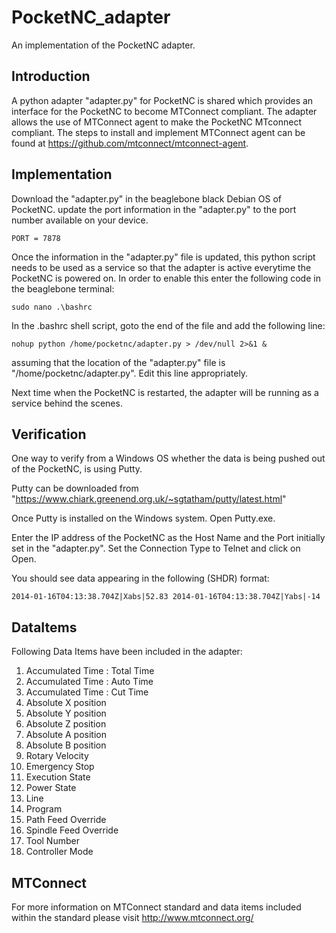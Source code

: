 # PocketNC_adapter
An implementation of the PocketNC adapter.

Introduction
------------
A python adapter "adapter.py" for PocketNC is shared which provides an interface for the PocketNC to become MTConnect compliant. The adapter allows the use of MTConnect agent to make the PocketNC MTconnect compliant. The steps to install and implement MTConnect agent can be found at https://github.com/mtconnect/mtconnect-agent.

Implementation
--------------
Download the "adapter.py" in the beaglebone black Debian OS of PocketNC. update the port information in the "adapter.py" to the port number available on your device.

`PORT = 7878`

Once the information in the "adapter.py" file is updated, this python script needs to be used as a service so that the adapter is active everytime the PocketNC is powered on. In order to enable this enter the following code in the beaglebone terminal:

`sudo nano .\bashrc`

In the .bashrc shell script, goto the end of the file and add the following line:

`nohup python /home/pocketnc/adapter.py > /dev/null 2>&1 &`

assuming that the location of the "adapter.py" file is "/home/pocketnc/adapter.py". Edit this line appropriately.

Next time when the PocketNC is restarted, the adapter will be running as a service behind the scenes.

Verification
------------

One way to verify from a Windows OS whether the data is being pushed out of the PocketNC, is using Putty.

Putty can be downloaded from "https://www.chiark.greenend.org.uk/~sgtatham/putty/latest.html"

Once Putty is installed on the Windows system. Open Putty.exe.

Enter the IP address of the PocketNC as the Host Name and the Port initially set in the "adapter.py".
Set the Connection Type to Telnet and click on Open.

You should see data appearing in the following (SHDR) format:

`2014-01-16T04:13:38.704Z|Xabs|52.83
2014-01-16T04:13:38.704Z|Yabs|-14`

DataItems
---------
Following Data Items have been included in the adapter:

1.  Accumulated Time : Total Time
2.  Accumulated Time : Auto Time
3.  Accumulated Time : Cut Time
4.  Absolute X position
5.  Absolute Y position
6.  Absolute Z position
7.  Absolute A position
8.  Absolute B position
9.  Rotary Velocity 
10. Emergency Stop
11. Execution State
12. Power State
13. Line
14. Program
15. Path Feed Override
16. Spindle Feed Override
17. Tool Number
18. Controller Mode

MTConnect
---------
For more information on MTConnect standard and data items included within the standard please visit
http://www.mtconnect.org/
